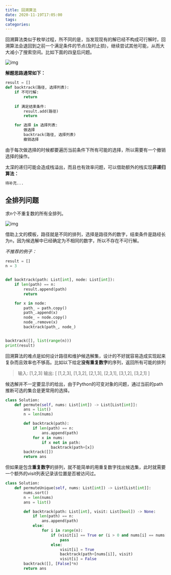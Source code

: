 ```yaml
---
title: 回溯算法
date: 2020-11-19T17:05:00
tags:
categories:
---
```



回溯算法类似于枚举过程，所不同的是，当发现现有的解已经不构成可行解时，回溯算法会退回到之前一个满足条件的节点(及时止损)，继续尝试其他可能，从而大大减小了搜索空间。比如下面的四皇后问题。

![img](https://img2020.cnblogs.com/blog/1205530/202011/1205530-20201119170341524-840982511.jpg)

**解题思路通常如下：**

```python
result = []
def backtrack(路径, 选择列表):
    if 不可行解:
        return
    
    if 满足结束条件:
        result.add(路径)
        return

    for 选择 in 选择列表:
        做选择
        backtrack(路径, 选择列表)
        撤销选择
```

由于每次做选择的时候都要遍历当前条件下所有可能的选择，所以需要有一个撤销选择的操作。



太深的递归可能会造成栈溢出，而且也有效率问题，可以借助额外的栈实现**非递归算法：**

```python
待补充...
```



## 全排列问题

求n个不重复数的所有全排列。

![img](https://gblobscdn.gitbook.com/assets%2F-LrtQOWSnDdXhp3kYN4k%2Fsync%2Fb847370747577e500942731dfbc3822c9e445e7b.jpg?alt=media)

借助上文的模板，路径就是不同的排列，选择是路径外的数字，结束条件是路经长为n，因为候选解中已经确定为不相同的数字，所以不存在不可行解。

*不推荐的例子：*

```python
result = []
n = 3


def backtrack(path: List[int], node: List[int]):
    if len(path) == n:
        result.append(path)
        return

    for x in node:
        path_ = path.copy()
        path_.append(x)
        node_ = node.copy()
        node_.remove(x)
        backtrack(path_, node_)


backtrack([], list(range(n)))
print(result)
```



回溯算法的难点是如何设计路径和维护候选解集，设计的不好就容易造成实现起来复杂而且效率也不够高。比如以下给定**没有重复数字**的序列，返回所有可能的排列

> 输入: [1,2,3]
> 输出:
> [
> [1,2,3],
> [1,3,2],
> [2,1,3],
> [2,3,1],
> [3,1,2],
> [3,2,1]
> ]

候选解并不一定要显示的给出，由于Python的可变对象的问题，通过当前的path推断可选的集合是更常用的选择。

```python
class Solution:
    def permute(self, nums: List[int]) -> List[List[int]]:
        ans = list()
        n = len(nums)

        def backtrack(path):
            if len(path) == n:
                ans.append(path)
            for x in nums:
                if x not in path:
                    backtrack(path+[x])
        backtrack([])
        return ans
```



但如果是包含**重复数字**的排列，就不能简单的用重复数字找出候选集，此时就需要一个额外的visit列表记录该位置是否被访问过。

```python
class Solution:
    def permuteUnique(self, nums: List[int]) -> List[List[int]]:
        nums.sort()
        n = len(nums)
        ans = list()

        def backtrack(path: List[int], visit: List[bool]) -> None:
            if len(path) == n:
                ans.append(path)
            else:
                for i in range(n):
                    if (visit[i] == True or (i > 0 and nums[i] == nums[i-1] and visit[i-1] == False)):
                        pass
                    else:
                        visit[i] = True
                        backtrack(path+[nums[i]], visit)
                        visit[i] = False
        backtrack([], [False]*n)
        return ans
```

    